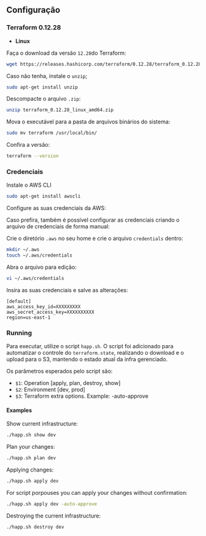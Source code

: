## Configuração

### Terraform 0.12.28

- **Linux**

Faça o download da versão `12.28`do Terraform:

```bash
wget https://releases.hashicorp.com/terraform/0.12.28/terraform_0.12.28_linux_amd64.zip
```

Caso não tenha, instale o `unzip`;
```bash
sudo apt-get install unzip
```

Descompacte o arquivo `.zip`:
```bash
unzip terraform_0.12.28_linux_amd64.zip
```

Mova o executável para a pasta de arquivos binários do sistema:
```bash
sudo mv terraform /usr/local/bin/
```

Confira a versão:
```bash
terraform --version 
```

### Credenciais

Instale o AWS CLI
```bash
sudo apt-get install awscli
```

Configure as suas credenciais da AWS:

Caso prefira, também é possível configurar as credenciais criando o arquivo de credenciais de forma manual:

Crie o diretório `.aws` no seu home e crie o arquivo `credentials` dentro:
```bash
mkdir ~/.aws
touch ~/.aws/credentials
```

Abra o arquivo para edição:
```bash
vi ~/.aws/credentials
```

Insira as suas credenciais e salve as alterações:
```
[default]
aws_access_key_id=XXXXXXXXX
aws_secret_access_key=XXXXXXXXXX
region=us-east-1
```

### Running

Para executar, utilize o script `happ.sh`. O script foi adicionado para automatizar o controle do `terraform.state`, realizando o download e o upload para o S3, mantendo o estado atual da infra gerenciado.

Os parâmetros esperados pelo script são:

- `$1`: Operation [apply, plan, destroy, show]
- `$2`: Environment [dev, prod]
- `$3`: Terraform extra options. Example: -auto-approve

#### Examples

Show current infrastructure:

```bash
./happ.sh show dev
```

Plan your changes:
```bash
./happ.sh plan dev
```

Applying changes:
```bash
./happ.sh apply dev
```

For script porpouses you can apply your changes without confirmation:
```bash
./happ.sh apply dev -auto-approve
```

Destroying the current infrastructure:
```bash
./happ.sh destroy dev
```